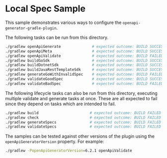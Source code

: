 # Local Spec Sample

This sample demonstrates various ways to configure the `openapi-generator-gradle-plugin`.

The following tasks can be run from this directory.

```bash
./gradlew openApiGenerate              # expected outcome: BUILD SUCCESSFUL
./gradlew openApiMeta                  # expected outcome: BUILD SUCCESSFUL
./gradlew openApiValidate              # expected outcome: BUILD FAILED
./gradlew buildGoSdk                   # expected outcome: BUILD SUCCESSFUL
./gradlew buildDotnetSdk               # expected outcome: BUILD SUCCESSFUL
./gradlew buildJavaRestTemplateSdk     # expected outcome: BUILD SUCCESSFUL
./gradlew generateGoWithInvalidSpec    # expected outcome: BUILD FAILED
./gradlew validateGoodSpec             # expected outcome: BUILD SUCCESSFUL
./gradlew validateBadSpec              # expected outcome: BUILD FAILED
```

The following lifecycle tasks can also be run from this directory, executing multiple validate and generate tasks at
once. These are all expected to fail since they depend on tasks which are intended to fail.

```bash
./gradlew build                       # expected outcome: BUILD FAILED
./gradlew check                       # expected outcome: BUILD FAILED
./gradlew generateSpecs               # expected outcome: BUILD FAILED
./gradlew validateSpecs               # expected outcome: BUILD FAILED
```

The samples can be tested against other versions of the plugin using the `openApiGeneratorVersion` property. For
example:

```bash
./gradlew -PopenApiGeneratorVersion=6.2.1 openApiValidate
```
